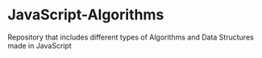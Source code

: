 # JavaScript-Algorithms
Repository that includes different types of Algorithms and Data Structures made in JavaScript
